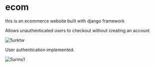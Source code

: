 # ecom
this is an ecommerce website built with django framework


Allows unauthenticated users to checkout without creating an account

![5urktw](https://user-images.githubusercontent.com/87356028/142618376-067723c0-67d4-4858-a2d7-96085cad2df4.gif)


User authentication implemented.

![5urms1](https://user-images.githubusercontent.com/87356028/142619819-3d70ad61-0a32-4c12-a763-24ac48f1aff0.gif)

